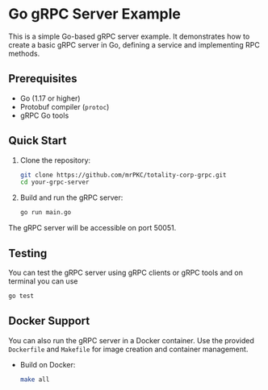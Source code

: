 # Go gRPC Server Example

This is a simple Go-based gRPC server example. It demonstrates how to create a basic gRPC server in Go, defining a service and implementing RPC methods.

## Prerequisites

- Go (1.17 or higher)
- Protobuf compiler (`protoc`)
- gRPC Go tools

## Quick Start

1. Clone the repository:

   ```bash
   git clone https://github.com/mrPKC/totality-corp-grpc.git
   cd your-grpc-server
   ```

2. Build and run the gRPC server:

   ```bash
   go run main.go
   ```

The gRPC server will be accessible on port 50051.

## Testing

You can test the gRPC server using gRPC clients or gRPC tools and on terminal you can use

```bash
go test
```

## Docker Support

You can also run the gRPC server in a Docker container. Use the provided `Dockerfile` and `Makefile` for image creation and container management.

- Build on Docker:

  ```bash
  make all
  ```